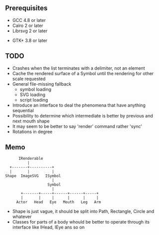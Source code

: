 ## Prerequisites ##

* GCC 4.8 or later
* Cairo 2 or later
* Librsvg 2 or later
+ GTK+ 3.8 or later

## TODO ##

* Crashes when the list terminates with a delimiter, not an element
* Cache the rendered surface of a Symbol until the rendering for other scale requested
* General file-missing fallback
    * symbol loading
    * SVG loading
    * script loading
* Introduce an interface to deal the phenomena that have anything sequential
* Possibility to determine which intermediate is better by previous and next mouth shape
* It may seem to be better to say 'render' command rather 'sync'
* Rotations in degree

## Memo ##

```
      IRenderable
          |
  +-------+----------+
  |       |          |
Shape  ImageSVG   ISymbol
                     |
                   Symbol
                     |
       +-------+-----+------+------+-----+
       |       |     |      |      |     |
     Actor   Head   Eye   Mouth   Leg   Arm
```

* Shape is just vague, it should be split into Path, Rectangle, Circle and whatever
* Classes for parts of a body whould be better to operate through its interface like IHead, IEye ans so on
